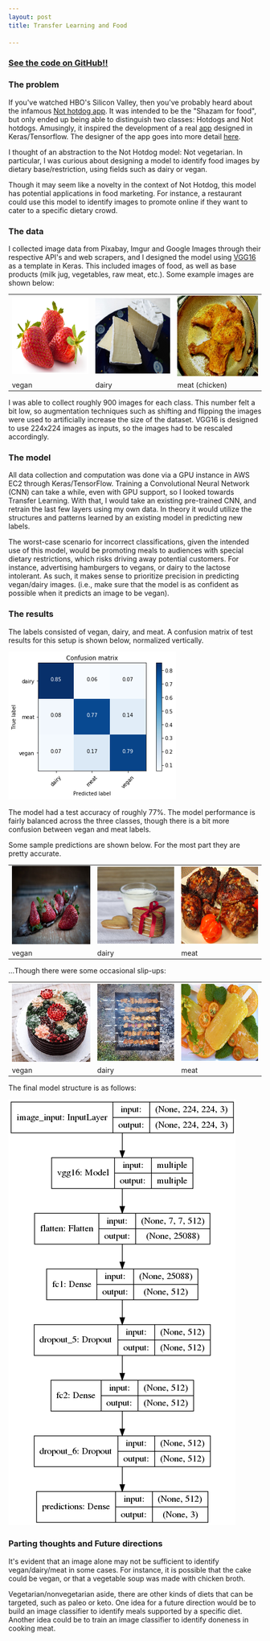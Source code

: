 ```yaml
---
layout: post
title: Transfer Learning and Food

---
```


### [See the code on GitHub!!](https://github.com/avikejriwal/Not_Veg)

### The problem

If you've watched HBO's Silicon Valley, then you've probably heard about the infamous [Not hotdog app](https://www.youtube.com/watch?v=ACmydtFDTGs).  It was intended to be the "Shazam for food", but only ended up being able to distinguish two classes: Hotdogs and Not hotdogs.  Amusingly, it inspired the development of a real [app](https://itunes.apple.com/us/app/not-hotdog/id1212457521?mt=8) designed in Keras/Tensorflow.  The designer of the app goes into more detail [here](https://medium.com/@timanglade/how-hbos-silicon-valley-built-not-hotdog-with-mobile-tensorflow-keras-react-native-ef03260747f3).

I thought of an abstraction to the Not Hotdog model: Not vegetarian.  In particular, I was curious about designing a model to identify food images by dietary base/restriction, using fields such as dairy or vegan.  

Though it may seem like a novelty in the context of Not Hotdog, this model has potential applications in food marketing.  For instance, a restaurant could use this model to identify images to promote online if they want to cater to a specific dietary crowd.

### The data

I collected image data from Pixabay, Imgur and Google Images through their respective API's and web scrapers, and I designed the model using [VGG16](https://gist.github.com/baraldilorenzo/07d7802847aaad0a35d3) as a template in Keras.  This included images of food, as well as base products (milk jug, vegetables, raw meat, etc.).  Some example images are shown below\:

<table style="width:100%">
  <tr>
    <td><img src="/img/veg_vgg/sample_vegan.png"/></td>
    <td><img src="/img/veg_vgg/sample_dairy.png"/></td>
    <td><img src="/img/veg_vgg/sample_chicken.png"/></td>
  </tr>
  <tr>
    <td>vegan</td>
    <td>dairy</td>
    <td>meat (chicken)</td>
  </tr>
</table>

I was able to collect roughly 900 images for each class.  This number felt a bit low, so augmentation techniques such as shifting and flipping the images were used to artificially increase the size of the dataset.  VGG16 is designed to use 224x224 images as inputs, so the images had to be rescaled accordingly.  

### The model

All data collection and computation was done via a GPU instance in AWS EC2 through Keras/TensorFlow.  Training a Convolutional Neural Network (CNN) can take a while, even with GPU support, so I looked towards Transfer Learning.  With that, I would take an existing pre-trained CNN, and retrain the last few layers using my own data.  In theory it would utilize the structures and patterns learned by an existing model in predicting new labels.

The worst-case scenario for incorrect classifications, given the intended use of this model, would be promoting meals to audiences with special dietary restrictions, which risks driving away potential customers.  For instance, advertising hamburgers to vegans, or dairy to the lactose intolerant.  As such, it makes sense to prioritize precision in predicting vegan/dairy images. (i.e., make sure that the model is as confident as possible when it predicts an image to be vegan).

### The results

The labels consisted of vegan, dairy, and meat.  A confusion matrix of test results for this setup is shown below, normalized vertically.  

<img src="/img/veg_vgg/confmat_3class.png"/>

The model had a test accuracy of roughly 77%.  The model performance is fairly balanced across the three classes, though there is a bit more confusion between vegan and meat labels.

Some sample predictions are shown below.  For the most part they are pretty accurate.

<table style="width:100%">
  <tr>
    <td><img src="/img/veg_vgg/vegan_pred.png"/></td>
    <td><img src="/img/veg_vgg/dairy_pred.png"/></td>
    <td><img src="/img/veg_vgg/meat_pred.png"/></td>
  </tr>
  <tr>
    <td>vegan</td>
    <td>dairy</td>
    <td>meat</td>
  </tr>
</table>

...Though there were some occasional slip-ups:

<table style="width:100%">
  <tr>
    <td><img src="/img/veg_vgg/wrong_vegan_pred.png"/></td>
    <td><img src="/img/veg_vgg/wrong_dairy_pred.png"/></td>
    <td><img src="/img/veg_vgg/wrong_meat_pred.png"/></td>
  </tr>
  <tr>
    <td>vegan</td>
    <td>dairy</td>
    <td>meat</td>
  </tr>
</table>

The final model structure is as follows:

<img src="/img/veg_vgg/model.png"/>

### Parting thoughts and Future directions

It's evident that an image alone may not be sufficient to identify vegan/dairy/meat in some cases.  For instance, it is possible that the cake could be vegan, or that a vegetable soup was made with chicken broth.

Vegetarian/nonvegetarian aside, there are other kinds of diets that can be targeted, such as paleo or keto.  One idea for a future direction would be to build an image classifier to identify meals supported by a specific diet.  Another idea could be to train an image classifier to identify doneness in cooking meat.
